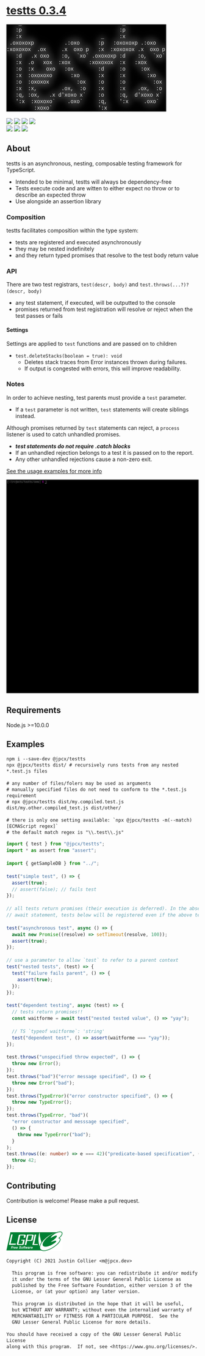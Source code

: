 # [testts 0.3.4](https://github.com/jpcx/testts/blob/0.3.4/CHANGELOG.md)

![](https://github.com/jpcx/testts/blob/assets/logo.png)

![](https://img.shields.io/github/issues/jpcx/testts)
![](https://img.shields.io/github/forks/jpcx/testts)
![](https://img.shields.io/github/stars/jpcx/testts)
![](https://img.shields.io/npm/dm/@jpcx/testts)  
![](https://img.shields.io/librariesio/dependents/npm/@jpcx/testts)
![](https://img.shields.io/github/license/jpcx/testts)
![](https://img.shields.io/librariesio/github/jpcx/testts?label=dev-dependencies)

## About

testts is an asynchronous, nesting, composable testing framework for TypeScript.

- Intended to be minimal, testts will always be dependency-free
- Tests execute code and are witten to either expect no throw or to describe an expected throw
- Use alongside an assertion library

### Composition

testts facilitates composition within the type system:

- tests are registered and executed asynchronously
- they may be nested indefinitely
- and they return typed promises that resolve to the test body return value

### API

There are two test registrars, `test(descr, body)` and `test.throws(...?)?(descr, body)`

- any test statement, if executed, will be outputted to the console
- promises returned from test registration will resolve or reject when the test passes or fails

#### Settings

Settings are applied to `test` functions and are passed on to children

- `test.deleteStacks(boolean = true): void`
  - Deletes stack traces from Error instances thrown during failures.
  - If output is congested with errors, this will improve readability.

### Notes

In order to achieve nesting, test parents must provide a `test` parameter.

- If a `test` parameter is not written, `test` statements will create siblings instead.

Although promises returned by `test` statements can reject, a `process` listener is used to catch unhandled promises.

- **_test statements do not require .catch blocks_**
- If an unhandled rejection belongs to a test it is passed on to the report.
- Any other unhandled rejections cause a non-zero exit.

[See the usage examples for more info](#examples)

![](https://github.com/jpcx/testts/blob/assets/demo/demo.gif)

## Requirements

Node.js >=10.0.0

<a id="examples" />

## Examples

```shell
npm i --save-dev @jpcx/testts
npx @jpcx/testts dist/ # recursively runs tests from any nested *.test.js files

# any number of files/folers may be used as arguments
# manually specified files do not need to conform to the *.test.js requirement
# npx @jpcx/testts dist/my.compiled.test.js dist/my.other.compiled_test.js dist/other/

# there is only one setting available: `npx @jpcx/testts -m(--match) [ECMAScript regex]`
# the default match regex is "\\.test\\.js"
```

```typescript
import { test } from "@jpcx/testts";
import * as assert from "assert";

import { getSampleDB } from "../";

test("simple test", () => {
  assert(true);
  // assert(false); // fails test
});

// all tests return promises (their execution is deferred). In the absence of an
// await statement, tests below will be registered even if the above test fails

test("asynchronous test", async () => {
  await new Promise((resolve) => setTimeout(resolve, 100));
  assert(true);
});

// use a parameter to allow `test` to refer to a parent context
test("nested tests", (test) => {
  test("failure fails parent", () => {
    assert(true);
  });
});

test("dependent testing", async (test) => {
  // tests return promises!!
  const waitforme = await test("nested tested value", () => "yay");

  // TS `typeof waitforme`: 'string'
  test("dependent test", () => assert(waitforme === "yay"));
});

test.throws("unspecified throw expected", () => {
  throw new Error();
});
test.throws("bad")("error message specified", () => {
  throw new Error("bad");
});
test.throws(TypeError)("error constructor specified", () => {
  throw new TypeError();
});
test.throws(TypeError, "bad")(
  "error constructor and messsage specified",
  () => {
    throw new TypeError("bad");
  }
);
test.throws((e: number) => e === 42)("predicate-based specification", () => {
  throw 42;
});
```

## Contributing

Contribution is welcome! Please make a pull request.

## License

![](https://github.com/jpcx/testts/blob/assets/lgplv3.png)

```
Copyright (C) 2021 Justin Collier <m@jpcx.dev>

  This program is free software: you can redistribute it and/or modify
  it under the terms of the GNU Lesser General Public License as
  published by the Free Software Foundation, either version 3 of the
  License, or (at your option) any later version.

  This program is distributed in the hope that it will be useful,
  but WITHOUT ANY WARRANTY; without even the internalied warranty of
  MERCHANTABILITY or FITNESS FOR A PARTICULAR PURPOSE.  See the
  GNU Lesser General Public License for more details.

You should have received a copy of the GNU Lesser General Public License
along with this program.  If not, see <https://www.gnu.org/licenses/>.
```
